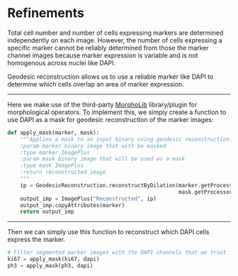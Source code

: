# Refinements
Total cell number and number of cells expressing markers are determined independently on each image. However, the number of cells expressing a specific marker cannot be reliably determined from those the marker channel images because marker expression is variable and is not homogenous across nuclei like DAPI.

Geodesic reconstruction allows us to use a reliable marker like DAPI to determine which cells overlap an area of marker expression.

---
Here we make use of the third-party [MorphoLib](https://github.com/ijpb/MorphoLibJ) library/plugin for morphological operators. To implement this, we simply create a function to use DAPI as a mask for geodesic reconstruction of the marker images:

```python
def apply_mask(marker, mask):
    """Applies a mask to an input binary using geodesic reconstruction.
    :param marker binary image that with be masked
    :type marker ImagePlus
    :param mask binary image that will be used as a mask
    :type mask ImagePlus
    :return reconstructed image
    """
    ip = GeodesicReconstruction.reconstructByDilation(marker.getProcessor(),
                                                      mask.getProcessor(), 8)
    output_imp = ImagePlus("Reconstructed", ip)
    output_imp.copyAttributes(marker)
    return output_imp
```

---
Then we can simply use this function to reconstruct which DAPI cells express the marker.

```python
# Filter segmented marker images with the DAPI channels that we trust
ki67 = apply_mask(ki67, dapi)
ph3 = apply_mask(ph3, dapi)
```